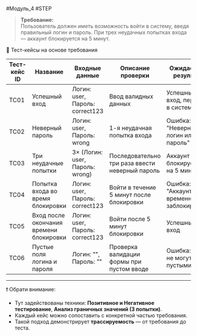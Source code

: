 #Модуль_4 #STEP
> **Требование:**  
> Пользователь должен иметь возможность войти в систему, введя правильный логин и пароль. При трех неудачных попытках входа — аккаунт блокируется на 5 минут.

🧪 Тест-кейсы на основе требования

| Тест-кейс ID | Название                                | Входные данные                  | Описание проверки                               | Ожидаемый результат                     |
| ------------ | --------------------------------------- | ------------------------------- | ----------------------------------------------- | --------------------------------------- |
| TC01         | Успешный вход                           | Логин: user, Пароль: correct123 | Ввод валидных данных                            | Успешный вход, переход в систему        |
| TC02         | Неверный пароль                         | Логин: user, Пароль: wrong      | 1-я неудачная попытка входа                     | Ошибка: "Неверный логин или пароль"     |
| TC03         | Три неудачные попытки                   | 3× (Логин: user, Пароль: wrong) | Последовательно три раза ввести неверный пароль | Аккаунт блокируется на 5 минут          |
| TC04         | Попытка входа во время блокировки       | Логин: user, Пароль: correct123 | Войти в течение 5 минут после блокировки        | Ошибка: "Аккаунт временно заблокирован" |
| TC05         | Вход после окончания времени блокировки | Логин: user, Пароль: correct123 | Войти после 5 минут блокировки                  | Успешный вход                           |
| TC06         | Пустые поля логина и пароля             | Логин: "", Пароль: ""           | Проверка валидации формы при пустом вводе       | Ошибка: "Поля не могут быть пустыми"    |

---

❗ Обрати внимание:

- Тут задействованы техники: **Позитивное и Негативное тестирование**, **Анализ граничных значений (3 попытки)**.    
- Каждый кейс можно сопоставить с конкретной частью требования.
- Такой подход демонстрирует **трассируемость** — от требования до теста.